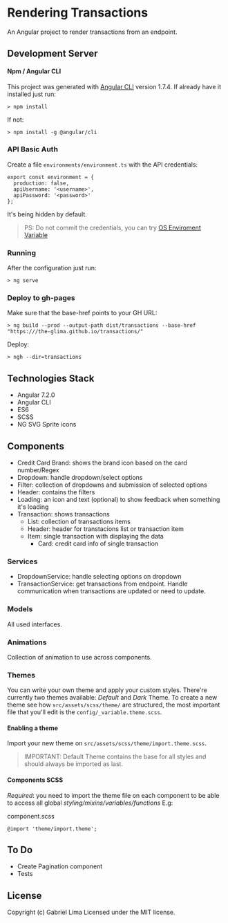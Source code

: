 # Rendering Transactions

An Angular project to render transactions from an endpoint.

## Development Server

#### Npm / Angular CLI

This project was generated with [Angular CLI](https://github.com/angular/angular-cli) version 1.7.4.
If already have it installed just run:

```
> npm install
```

If not:

```
> npm install -g @angular/cli
```

### API Basic Auth

Create a file `environments/environment.ts` with the API credentials:

```
export const environment = {
  production: false,
  apiUsername: '<username>',
  apiPassword: '<password>'
};
```

It's being hidden by default.

> PS: Do not commit the credentials, you can try [OS Enviroment Variable](https://medium.com/@natchiketa/angular-cli-and-os-environment-variables-4cfa3b849659)

### Running

After the configuration just run:

```
> ng serve
```

### Deploy to gh-pages

Make sure that the base-href points to your GH URL:

```
> ng build --prod --output-path dist/transactions --base-href "https:///the-glima.github.io/transactions/"
```

Deploy:

```
> ngh --dir=transactions
```

## Technologies Stack

- Angular 7.2.0
- Angular CLI
- ES6
- SCSS
- NG SVG Sprite icons

## Components

- Credit Card Brand: shows the brand icon based on the card number/Regex
- Dropdown: handle dropdown/select options
- Filter: collection of dropdowns and submission of selected options
- Header: contains the filters
- Loading: an icon and text (optional) to show feedback when something it's loading
- Transaction: shows transactions
  - List: collection of transactions items
  - Header: header for transtacions list or transaction item
  - Item: single transaction with displaying the data
    - Card: credit card info of single transaction

### Services

- DropdownService: handle selecting options on dropdown
- TransactionService: get transactions from endpoint. Handle communication when transactions are updated or need to update.

### Models

All used interfaces.

### Animations

Collection of animation to use across components.

### Themes

You can write your own theme and apply your custom styles. There're currently two themes available: _Default_ and _Dark_ Theme.
To create a new theme see how `src/assets/scss/theme/` are structured, the most important file that you'll edit is the `config/_variable.theme.scss`.

#### Enabling a theme

Import your new theme on `src/assets/scss/theme/import.theme.scss`.

> IMPORTANT: Default Theme contains the base for all styles and should always be imported as last.

#### Components SCSS

_Required_: you need to import the theme file on each component to be able to access all global _styling/mixins/variables/functions_ E.g:

component.scss

```
@import 'theme/import.theme';
```

## To Do

- Create Pagination component
- Tests

## License

Copyright (c) Gabriel Lima Licensed under the MIT license.
